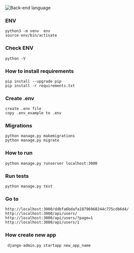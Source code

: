 ![Back-end language](https://img.shields.io/badge/python-3.8-yellow)
### ENV
```
python3 -m venv  env
source env/bin/activate
```
### Check ENV
```
python -V
```
### How to install requirements
```
pip install --upgrade pip
pip install -r requirements.txt
```
### Create .env 
```
create .env file 
copy .env_example to .env
```
### Migrations
```
python manage.py makemigrations
python manage.py migrate
```
### How to run 
```
python manage.py runserver localhost:3000
```
### Run tests
```
python manage.py test
```
### Go to
```
http://localhost:3000/ddbfa6bdafa18796968244c775cdb6d4/
http://localhost:3000/api/users/
http://localhost:3000/api/users/?page=1
http://localhost:3000/api/users/1

```
### How create new app
```
 django-admin.py startapp new_app_name
```


